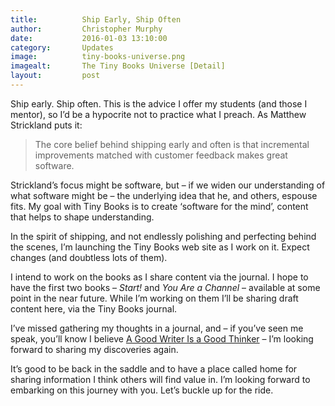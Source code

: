 ```yaml
---
title:			Ship Early, Ship Often
author:			Christopher Murphy
date:			2016-01-03 13:10:00
category: 		Updates
image:			tiny-books-universe.png
imagealt:		The Tiny Books Universe [Detail]
layout:			post
---
```



Ship early. Ship often. This is the advice I offer my students (and those I mentor), so I’d be a hypocrite not to practice what I preach. As Matthew Strickland puts it:

> The core belief behind shipping early and often is that incremental improvements matched with customer feedback makes great software.

Strickland’s focus might be software, but – if we widen our understanding of what software might be – the underlying idea that he, and others, espouse fits. My goal with Tiny Books is to create ‘software for the mind’, content that helps to shape understanding.

In the spirit of shipping, and not endlessly polishing and perfecting behind the scenes, I’m launching the Tiny Books web site as I work on it. Expect changes (and doubtless lots of them).

I intend to work on the books as I share content via the journal. I hope to have the first two books – _Start!_ and _You Are a Channel_ – available at some point in the near future. While I’m working on them I’ll be sharing draft content here, via the Tiny Books journal.

I’ve missed gathering my thoughts in a journal, and – if you’ve seen me speak, you’ll know I believe [A Good Writer Is a Good Thinker][01] – I’m looking forward to sharing my discoveries again.

It’s good to be back in the saddle and to have a place called home for sharing information I think others will find value in. I’m looking forward to embarking on this journey with you. Let’s buckle up for the ride.


[01]: https://the-pastry-box-project.net/christopher-murphy/2015-august-6 "A Good Writer Is a Good Thinker"